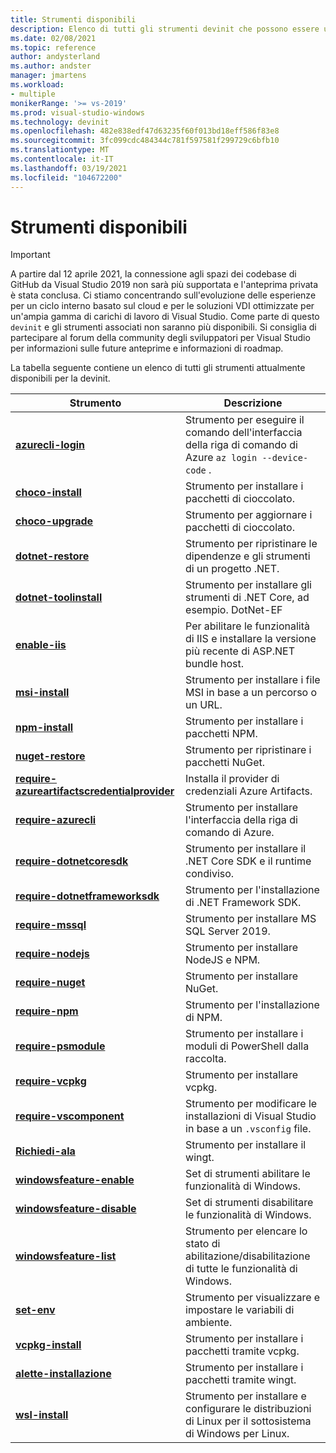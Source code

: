 ```yaml
---
title: Strumenti disponibili
description: Elenco di tutti gli strumenti devinit che possono essere usati per personalizzare un ambiente di sviluppo.
ms.date: 02/08/2021
ms.topic: reference
author: andysterland
ms.author: andster
manager: jmartens
ms.workload:
- multiple
monikerRange: '>= vs-2019'
ms.prod: visual-studio-windows
ms.technology: devinit
ms.openlocfilehash: 482e838edf47d63235f60f013bd18eff586f83e8
ms.sourcegitcommit: 3fc099cdc484344c781f597581f299729c6bfb10
ms.translationtype: MT
ms.contentlocale: it-IT
ms.lasthandoff: 03/19/2021
ms.locfileid: "104672200"
---
```

# <a name="available-tools"></a>Strumenti disponibili

> [!IMPORTANT]
> A partire dal 12 aprile 2021, la connessione agli spazi dei codebase di GitHub da Visual Studio 2019 non sarà più supportata e l'anteprima privata è stata conclusa. Ci stiamo concentrando sull'evoluzione delle esperienze per un ciclo interno basato sul cloud e per le soluzioni VDI ottimizzate per un'ampia gamma di carichi di lavoro di Visual Studio. Come parte di questo `devinit` e gli strumenti associati non saranno più disponibili. Si consiglia di partecipare al forum della community degli sviluppatori per Visual Studio per informazioni sulle future anteprime e informazioni di roadmap.

La tabella seguente contiene un elenco di tutti gli strumenti attualmente disponibili per la devinit.

| Strumento                                                                                             | Descrizione                                                                                                 |
|--------------------------------------------------------------------------------------------------|-------------------------------------------------------------------------------------------------------------|
| [**azurecli-login**](tool-azurecli-login.md)                                                     | Strumento per eseguire il comando dell'interfaccia della riga di comando di Azure `az login --device-code` .                                             |
| [**choco-install**](tool-choco-install.md)                                                       | Strumento per installare i pacchetti di cioccolato.                                                                        |
| [**choco-upgrade**](tool-choco-upgrade.md)                                                       | Strumento per aggiornare i pacchetti di cioccolato.                                                                        |
| [**dotnet-restore**](tool-dotnet-restore.md)                                                     | Strumento per ripristinare le dipendenze e gli strumenti di un progetto .NET.                                               |
| [**dotnet-toolinstall**](tool-dotnet-toolinstall.md)                                             | Strumento per installare gli strumenti di .NET Core, ad esempio. DotNet-EF                                                |
| [**enable-iis**](tool-enable-iis.md)                                                             | Per abilitare le funzionalità di IIS e installare la versione più recente di ASP.NET bundle host.                                  |
| [**msi-install**](tool-msi-install.md)                                                           | Strumento per installare i file MSI in base a un percorso o un URL.                                                              |
| [**npm-install**](tool-npm-install.md)                                                           | Strumento per installare i pacchetti NPM.                                                                               |
| [**nuget-restore**](tool-nuget-restore.md)                                                       | Strumento per ripristinare i pacchetti NuGet.                                                                         |
| [**require-azureartifactscredentialprovider**](tool-require-azureartifactscredentialprovider.md) | Installa il provider di credenziali Azure Artifacts.                                                           |
| [**require-azurecli**](tool-require-azurecli.md)                                                 | Strumento per installare l'interfaccia della riga di comando di Azure.                                                                              |
| [**require-dotnetcoresdk**](tool-require-dotnetcoresdk.md)                                       | Strumento per installare il .NET Core SDK e il runtime condiviso.                                                       |
| [**require-dotnetframeworksdk**](tool-require-dotnetframeworksdk.md)                             | Strumento per l'installazione di .NET Framework SDK.                                                                     |
| [**require-mssql**](tool-require-mssql.md)                                                       | Strumento per installare MS SQL Server 2019.                                                                         |
| [**require-nodejs**](tool-require-nodejs.md)                                                     | Strumento per installare NodeJS e NPM.                                                                             |
| [**require-nuget**](tool-require-nuget.md)                                                       | Strumento per installare NuGet.                                                                                      |
| [**require-npm**](tool-require-npm.md)                                                           | Strumento per l'installazione di NPM.                                                                                        |
| [**require-psmodule**](tool-require-psmodule.md)                                                 | Strumento per installare i moduli di PowerShell dalla raccolta.                                                        |
| [**require-vcpkg**](tool-require-vcpkg.md)                                                       | Strumento per installare vcpkg.                                                                                      |
| [**require-vscomponent**](tool-require-vscomponent.md)                                           | Strumento per modificare le installazioni di Visual Studio in base a un `.vsconfig` file.                                                |
| [**Richiedi-ala**](tool-require-winget.md)                                                     | Strumento per installare il wingt.                                                                                     |
| [**windowsfeature-enable**](tool-windowsfeature-enable.md)                                       | Set di strumenti abilitare le funzionalità di Windows.                                                                           |
| [**windowsfeature-disable**](tool-windowsfeature-disable.md)                                     | Set di strumenti disabilitare le funzionalità di Windows.                                                                          |
| [**windowsfeature-list**](tool-windowsfeature-list.md)                                           | Strumento per elencare lo stato di abilitazione/disabilitazione di tutte le funzionalità di Windows.                                              |
| [**set-env**](tool-set-env.md)                                                                   | Strumento per visualizzare e impostare le variabili di ambiente.                                                                 |
| [**vcpkg-install**](tool-vcpkg-install.md)                                                       | Strumento per installare i pacchetti tramite vcpkg.                                                                         |
| [**alette-installazione**](tool-winget-install.md)                                                     | Strumento per installare i pacchetti tramite wingt.                                                                        |
| [**wsl-install**](tool-wsl-install.md)                                                           | Strumento per installare e configurare le distribuzioni di Linux per il sottosistema di Windows per Linux.                             |
